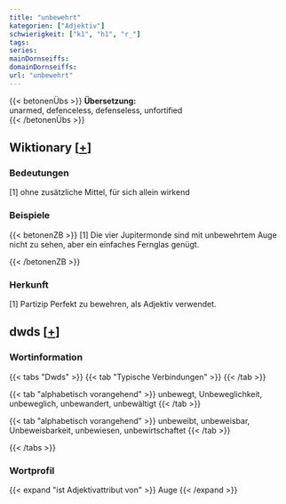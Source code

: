 ```yaml
---
title: "unbewehrt"
kategorien: ["Adjektiv"]
schwierigkeit: ["k1", "h1", "r_"]
tags:
series:
mainDornseiffs:
domainDornseiffs:
url: "unbewehrt"
---
```


{{< betonenÜbs >}}
**Übersetzung:**  
unarmed, defenceless, defenseless, unfortified  
{{< /betonenÜbs >}}

## Wiktionary [[+](https://de.wiktionary.org/wiki/unbewehrt)]

### Bedeutungen
[1] ohne zusätzliche Mittel, für sich allein wirkend  

### Beispiele
{{< betonenZB >}}
[1] Die vier Jupitermonde sind mit unbewehrtem Auge nicht zu sehen, aber ein einfaches Fernglas genügt.  

{{< /betonenZB >}}
### Herkunft
[1] Partizip Perfekt zu bewehren, als Adjektiv verwendet.  



## dwds [[+](https://www.dwds.de/wb/unbewehrt)]

### Wortinformation
{{< tabs "Dwds" >}}
{{< tab "Typische Verbindungen" >}}
{{< /tab >}}

{{< tab "alphabetisch vorangehend" >}}
unbewegt, Unbeweglichkeit, unbeweglich, unbewandert, unbewältigt
{{< /tab >}}

{{< tab "alphabetisch vorangehend" >}}
unbeweibt, unbeweisbar, Unbeweisbarkeit, unbewiesen, unbewirtschaftet
{{< /tab >}}

{{< /tabs >}}

### Wortprofil
{{< expand "ist Adjektivattribut von" >}} Auge {{< /expand >}}

